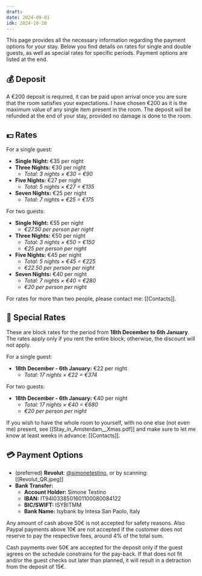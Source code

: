 ```yaml
---
draft: 
date: 2024-09-01
idk: 2024-10-20
---
```

This page provides all the necessary information regarding the payment options for your stay. Below you find details on rates for single and double guests, as well as special rates for specific periods. Payment options are listed at the end.
## 💰 Deposit
A €200 deposit is required, it can be paid upon arrival once you are sure that the room satisfies your expectations. I have chosen €200 as it is the maximum value of any single item present in the room. The deposit will be refunded at the end of your stay, provided no damage is done to the room.
## 💵 Rates
For a single guest:
- **Single Night:** €35 per night  
- **Three Nights:** €30 per night  
    - _Total: 3 nights × €30 = €90_
- **Five Nights:** €27 per night  
    - _Total: 5 nights × €27 = €135_
- **Seven Nights:** €25 per night  
    - _Total: 7 nights × €25 = €175_

For two guests:
- **Single Night:** €55 per night  
    - _€27.50 per person per night_
- **Three Nights:** €50 per night  
    - _Total: 3 nights × €50 = €150_  
    - _€25 per person per night_
- **Five Nights:** €45 per night  
    - _Total: 5 nights × €45 = €225_  
    - _€22.50 per person per night_
- **Seven Nights:** €40 per night  
    - _Total: 7 nights × €40 = €280_  
    - _€20 per person per night_

For rates for more than two people, please contact me: [[Contacts]].
## 🎉 Special Rates
These are block rates for the period from **18th December to 6th January**. The rates apply only if you rent the entire block; otherwise, the discount will not apply.

For a single guest:
- **18th December - 6th January:** €22 per night  
    - _Total: 17 nights × €22 = €374_

For two guests:
- **18th December - 6th January:** €40 per night  
    - _Total: 17 nights × €40 = €680_  
    - _€20 per person per night_

If you wish to have the whole room to yourself, with no one else (not even me) present, see [[Stay_in_Amsterdam__Xmas.pdf]] and make sure to let me know at least weeks in advance: [[Contacts]].
## 💳 Payment Options
- (preferred) **Revolut**: [@simonetestino](https://revolut.me/simonetestino), or by scanning: [[Revolut_QR.jpeg]]
- **Bank Transfer:**
	- **Account Holder:** Simone Testino
	- **IBAN:** IT94I0338501601100080084122
	- **BIC/SWIFT:** ISYBITMM
	- **Bank Name:** Isybank by Intesa San Paolo, Italy

Any amount of cash above 50€ is not accepted for safety reasons. Also Paypal payments above 10€ are not accepted if the customer does not reserve to pay the respective fees, around 4% of the total sum.

Cash payments over 50€ are accepted for the deposit only if the guest agrees on the schedule constrains for the pay-back. If that does not fit and/or the guest checks out later than planned, it will result in a detraction from the deposit of 15€.
